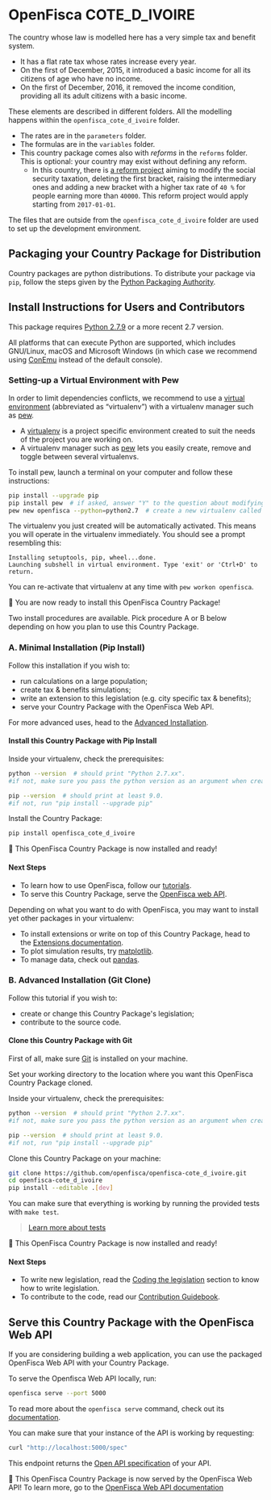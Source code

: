# OpenFisca COTE_D_IVOIRE


The country whose law is modelled here has a very simple tax and benefit system.

- It has a flat rate tax whose rates increase every year.
- On the first of December, 2015, it introduced a basic income for all its citizens of age who have no income.
- On the first of December, 2016, it removed the income condition, providing all its adult citizens with a basic income.

These elements are described in different folders. All the modelling happens within the `openfisca_cote_d_ivoire` folder.

- The rates are in the `parameters` folder.
- The formulas are in the `variables` folder.
- This country package comes also with *reforms* in the `reforms` folder. This is optional: your country may exist without defining any reform.
    - In this country, there is [a reform project](./openfisca_cote_d_ivoire/reforms/modify_social_security_taxation.py) aiming to modify the social security taxation, deleting the first bracket, raising the intermediary ones and adding a new bracket with a higher tax rate of `40 %` for people earning more than `40000`. This reform project would apply starting from `2017-01-01`.

The files that are outside from the `openfisca_cote_d_ivoire` folder are used to set up the development environment.

## Packaging your Country Package for Distribution

Country packages are python distributions. To distribute your package via `pip`, follow the steps given by the [Python Packaging Authority](https://python-packaging-user-guide.readthedocs.io/tutorials/distributing-packages/#packaging-your-project).

## Install Instructions for Users and Contributors

This package requires [Python 2.7.9](https://www.python.org/downloads/release/python-2715/) or a more recent 2.7 version.

All platforms that can execute Python are supported, which includes GNU/Linux, macOS and Microsoft Windows (in which case we recommend using [ConEmu](https://conemu.github.io/) instead of the default console).

### Setting-up a Virtual Environment with Pew

In order to limit dependencies conflicts, we recommend to use a [virtual environment](https://virtualenv.pypa.io/en/stable/) (abbreviated as “virtualenv”) with a virtualenv manager such as [pew](https://github.com/berdario/pew).

- A [virtualenv](https://virtualenv.pypa.io/en/stable/) is a project specific environment created to suit the needs of the project you are working on.
- A virtualenv manager such as [pew](https://github.com/berdario/pew) lets you easily create, remove and toggle between several virtualenvs.

To install pew, launch a terminal on your computer and follow these instructions:

```sh
pip install --upgrade pip
pip install pew  # if asked, answer "Y" to the question about modifying your shell config file.
pew new openfisca --python=python2.7  # create a new virtualenv called “openfisca”
```

The virtualenv you just created will be automatically activated. This means you will operate in the virtualenv immediately. You should see a prompt resembling this:

```
Installing setuptools, pip, wheel...done.
Launching subshell in virtual environment. Type 'exit' or 'Ctrl+D' to return.
```

You can re-activate that virtualenv at any time with `pew workon openfisca`.

:tada: You are now ready to install this OpenFisca Country Package!

Two install procedures are available. Pick procedure A or B below depending on how you plan to use this Country Package.

### A. Minimal Installation (Pip Install)

Follow this installation if you wish to:
- run calculations on a large population;
- create tax & benefits simulations;
- write an extension to this legislation (e.g. city specific tax & benefits);
- serve your Country Package with the OpenFisca Web API.

For more advanced uses, head to the [Advanced Installation](#advanced-installation-git-clone).

#### Install this Country Package with Pip Install

Inside your virtualenv, check the prerequisites:

```sh
python --version  # should print "Python 2.7.xx".
#if not, make sure you pass the python version as an argument when creating your virtualenv
```

```sh
pip --version  # should print at least 9.0.
#if not, run "pip install --upgrade pip"
```
Install the Country Package:

```sh
pip install openfisca_cote_d_ivoire
```

:tada: This OpenFisca Country Package is now installed and ready!

#### Next Steps

- To learn how to use OpenFisca, follow our [tutorials](https://openfisca.org/doc/).
- To serve this Country Package, serve the [OpenFisca web API](#serve-your-country-package-with-the-openFisca-web-api).

Depending on what you want to do with OpenFisca, you may want to install yet other packages in your virtualenv:
- To install extensions or write on top of this Country Package, head to the [Extensions documentation](https://openfisca.org/doc/contribute/extensions.html).
- To plot simulation results, try [matplotlib](http://matplotlib.org/).
- To manage data, check out [pandas](http://pandas.pydata.org/).

### B. Advanced Installation (Git Clone)

Follow this tutorial if you wish to:
- create or change this Country Package's legislation;
- contribute to the source code.

#### Clone this Country Package with Git

First of all, make sure [Git](https://www.git-scm.com/) is installed on your machine.

Set your working directory to the location where you want this OpenFisca Country Package cloned.

Inside your virtualenv, check the prerequisites:

```sh
python --version  # should print "Python 2.7.xx".
#if not, make sure you pass the python version as an argument when creating your virtualenv
```

```sh
pip --version  # should print at least 9.0.
#if not, run "pip install --upgrade pip"
```
Clone this Country Package on your machine:

```sh
git clone https://github.com/openfisca/openfisca-cote_d_ivoire.git
cd openfisca-cote_d_ivoire
pip install --editable .[dev]
```

You can make sure that everything is working by running the provided tests with `make test`.

> [Learn more about tests](https://openfisca.org/doc/coding-the-legislation/writing_yaml_tests.html)

:tada: This OpenFisca Country Package is now installed and ready!

#### Next Steps

- To write new legislation, read the [Coding the legislation](https://openfisca.org/doc/coding-the-legislation/index.html) section to know how to write legislation.
- To contribute to the code, read our [Contribution Guidebook](https://openfisca.org/doc/contribute/index.html).

## Serve this Country Package with the OpenFisca Web API

If you are considering building a web application, you can use the packaged OpenFisca Web API with your Country Package.

To serve the Openfisca Web API locally, run:

```sh
openfisca serve --port 5000
```

To read more about the `openfisca serve` command, check out its [documentation](https://openfisca.readthedocs.io/en/latest/openfisca_serve.html).

You can make sure that your instance of the API is working by requesting:

```sh
curl "http://localhost:5000/spec"
```

This endpoint returns the [Open API specification](https://www.openapis.org/) of your API.

:tada: This OpenFisca Country Package is now served by the OpenFisca Web API! To learn more, go to the [OpenFisca Web API documentation](https://openfisca.org/doc/openfisca-web-api/index.html)
